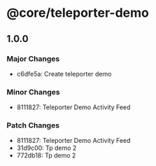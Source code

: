 # @core/teleporter-demo

## 1.0.0

### Major Changes

- c6dfe5a: Create teleporter demo

### Minor Changes

- 8111827: Teleporter Demo Activity Feed

### Patch Changes

- 8111827: Teleporter Demo Activity Feed
- 31d9c00: Tp demo 2
- 772db18: Tp demo 2
